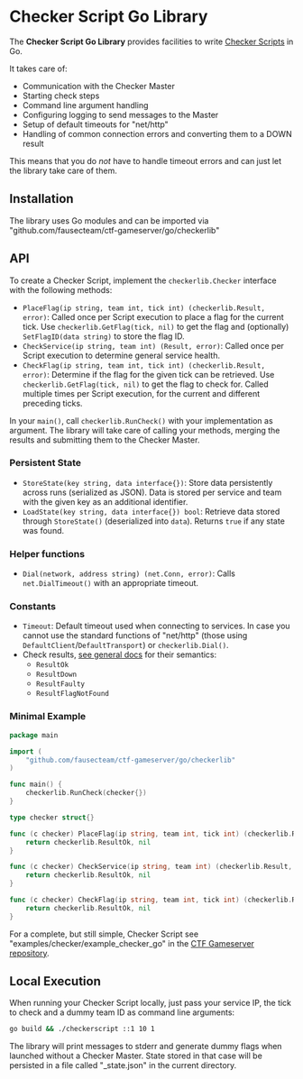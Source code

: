 Checker Script Go Library
=========================

The **Checker Script Go Library** provides facilities to write [Checker Scripts](index.md) in Go.

It takes care of:

* Communication with the Checker Master
* Starting check steps
* Command line argument handling
* Configuring logging to send messages to the Master
* Setup of default timeouts for "net/http"
* Handling of common connection errors and converting them to a DOWN result

This means that you do *not* have to handle timeout errors and can just let the library take care of them.

Installation
------------
The library uses Go modules and can be imported via "github.com/fausecteam/ctf-gameserver/go/checkerlib"

API
---
To create a Checker Script, implement the `checkerlib.Checker` interface with the following methods:

* `PlaceFlag(ip string, team int, tick int) (checkerlib.Result, error)`: Called once per Script execution to
  place a flag for the current tick. Use `checkerlib.GetFlag(tick, nil)` to get the flag and (optionally)
  `SetFlagID(data string)` to store the flag ID.
* `CheckService(ip string, team int) (Result, error)`: Called once per Script execution to determine general
  service health.
* `CheckFlag(ip string, team int, tick int) (checkerlib.Result, error)`: Determine if the flag for the given
  tick can be retrieved. Use `checkerlib.GetFlag(tick, nil)` to get the flag to check for. Called multiple
  times per Script execution, for the current and different preceding ticks.

In your `main()`, call `checkerlib.RunCheck()` with your implementation as argument. The library will take
care of calling your methods, merging the results and submitting them to the Checker Master.

### Persistent State
* `StoreState(key string, data interface{})`: Store data persistently across runs (serialized as JSON).
  Data is stored per service and team with the given key as an additional identifier.
* `LoadState(key string, data interface{}) bool`: Retrieve data stored through `StoreState()` (deserialized into
  `data`). Returns `true` if any state was found.

### Helper functions
* `Dial(network, address string) (net.Conn, error)`: Calls `net.DialTimeout()` with an appropriate timeout.

### Constants
* `Timeout`: Default timeout used when connecting to services. In case you cannot use the standard functions
  of "net/http" (those using `DefaultClient`/`DefaultTransport`) or `checkerlib.Dial()`.
* Check results, [see general docs](index.md#check-results) for their semantics:
    * `ResultOk`
    * `ResultDown`
    * `ResultFaulty`
    * `ResultFlagNotFound`

### Minimal Example
```go
package main

import (
	"github.com/fausecteam/ctf-gameserver/go/checkerlib"
)

func main() {
	checkerlib.RunCheck(checker{})
}

type checker struct{}

func (c checker) PlaceFlag(ip string, team int, tick int) (checkerlib.Result, error) {
	return checkerlib.ResultOk, nil
}

func (c checker) CheckService(ip string, team int) (checkerlib.Result, error) {
	return checkerlib.ResultOk, nil
}

func (c checker) CheckFlag(ip string, team int, tick int) (checkerlib.Result, error) {
	return checkerlib.ResultOk, nil
}
```

For a complete, but still simple, Checker Script see "examples/checker/example_checker_go" in the [CTF
Gameserver repository](https://github.com/fausecteam/ctf-gameserver).

Local Execution
---------------
When running your Checker Script locally, just pass your service IP, the tick to check and a dummy team ID
as command line arguments:

```sh
go build && ./checkerscript ::1 10 1
```

The library will print messages to stderr and generate dummy flags when launched without a Checker Master.
State stored in that case will be persisted in a file called "_state.json" in the current directory.
